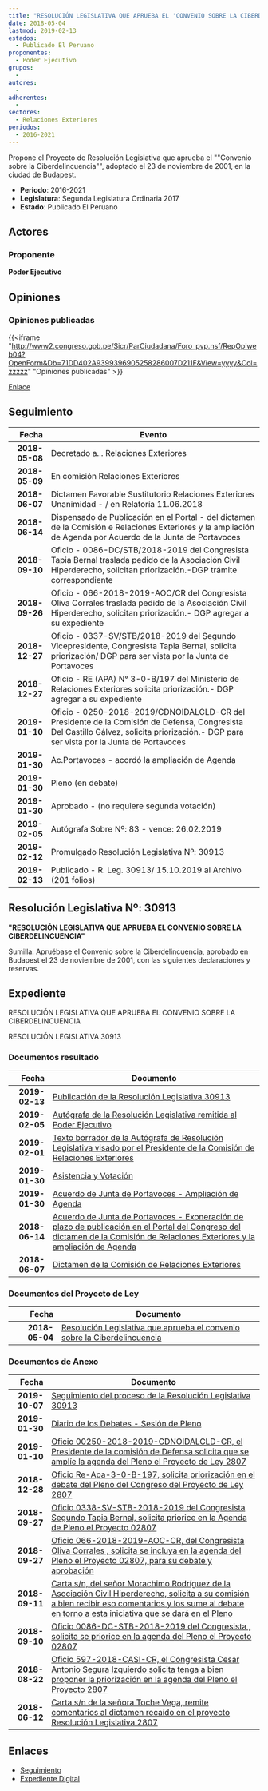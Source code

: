 ```yaml
---
title: "RESOLUCIÓN LEGISLATIVA QUE APRUEBA EL 'CONVENIO SOBRE LA CIBERDELINCUENCIA', ADOPTADO EL 23 DE NOVIEMBRE DE 2001, EN LA CIUDAD DE BUDAPEST"
date: 2018-05-04
lastmod: 2019-02-13
estados: 
  - Publicado El Peruano
proponentes: 
  - Poder Ejecutivo
grupos: 
  - 
autores: 
  - 
adherentes: 
  - 
sectores: 
  - Relaciones Exteriores
periodos: 
  - 2016-2021
---
```


Propone el Proyecto de Resolución Legislativa que aprueba el ""Convenio sobre la Ciberdelincuencia"", adoptado el 23 de noviembre de 2001, en la ciudad de Budapest.

- **Periodo**: 2016-2021
- **Legislatura**: Segunda Legislatura Ordinaria 2017
- **Estado**: Publicado El Peruano

## Actores

### Proponente

**Poder Ejecutivo**


## Opiniones

### Opiniones publicadas

{{<iframe "http://www2.congreso.gob.pe/Sicr/ParCiudadana/Foro_pvp.nsf/RepOpiweb04?OpenForm&Db=71DD402A9399396905258286007D211F&View=yyyy&Col=zzzzz" "Opiniones publicadas" >}}

[Enlace](http://www2.congreso.gob.pe/Sicr/ParCiudadana/Foro_pvp.nsf/RepOpiweb04?OpenForm&Db=71DD402A9399396905258286007D211F&View=yyyy&Col=zzzzz)

## Seguimiento

| Fecha | Evento |
|------:|--------|
| **2018-05-08** | Decretado a... Relaciones Exteriores|
| **2018-05-09** | En comisión Relaciones Exteriores|
| **2018-06-07** | Dictamen Favorable Sustitutorio Relaciones Exteriores Unanimidad - / en Relatoría 11.06.2018|
| **2018-06-14** | Dispensado de Publicación en el Portal - del dictamen de la Comisión e Relaciones Exteriores y la ampliación de Agenda por Acuerdo de la Junta de Portavoces|
| **2018-09-10** | Oficio - 0086-DC/STB/2018-2019 del Congresista Tapia Bernal traslada pedido de la Asociación Civil Hiperderecho, solicitan priorización.-DGP trámite correspondiente|
| **2018-09-26** | Oficio - 066-2018-2019-AOC/CR del Congresista Oliva Corrales traslada pedido de la Asociación Civil Hiperderecho, solicitan priorización.- DGP agregar a su expediente|
| **2018-12-27** | Oficio - 0337-SV/STB/2018-2019 del Segundo Vicepresidente, Congresista Tapia Bernal, solicita priorización/ DGP para ser vista por la Junta de Portavoces|
| **2018-12-27** | Oficio - RE (APA) N° 3-0-B/197 del Ministerio de Relaciones Exteriores solicita priorización.- DGP agregar a su expediente|
| **2019-01-10** | Oficio - 0250-2018-2019/CDNOIDALCLD-CR del Presidente de la Comisión de Defensa, Congresista Del Castillo Gálvez, solicita priorización.- DGP para ser vista por la Junta de Portavoces|
| **2019-01-30** | Ac.Portavoces - acordó la ampliación de Agenda|
| **2019-01-30** | Pleno (en debate)|
| **2019-01-30** | Aprobado - (no requiere segunda votación)|
| **2019-02-05** | Autógrafa Sobre Nº: 83 - vence: 26.02.2019|
| **2019-02-12** | Promulgado Resolución Legislativa Nº: 30913|
| **2019-02-13** | Publicado - R. Leg. 30913/ 15.10.2019 al Archivo (201 folios)|

## Resolución Legislativa Nº: 30913

**"RESOLUCIÓN LEGISLATIVA QUE APRUEBA EL CONVENIO SOBRE LA CIBERDELINCUENCIA"**

Sumilla: Apruébase el Convenio sobre la Ciberdelincuencia, aprobado en Budapest el 23 de noviembre de 2001, con las siguientes declaraciones y reservas.


## Expediente

RESOLUCIÓN LEGISLATIVA QUE APRUEBA EL CONVENIO SOBRE LA CIBERDELINCUENCIA

RESOLUCIÓN LEGISLATIVA 30913


### Documentos resultado

| Fecha | Documento |
|------:|--------|
| **2019-02-13** | [Publicación de la Resolución Legislativa 30913](http://www.leyes.congreso.gob.pe/Documentos/2016_2021/ADLP/Normas_Legales/30913-RLG.pdf) |
| **2019-02-05** | [Autógrafa de la Resolución Legislativa remitida al Poder Ejecutivo](http://www.leyes.congreso.gob.pe/Documentos/2016_2021/ADLP/Texto_Aprobado/AU0280720190205.pdf) |
| **2019-02-01** | [Texto borrador de la Autógrafa de Resolución Legislativa visado por el Presidente de la Comisión de Relaciones Exteriores](http://www.leyes.congreso.gob.pe/Documentos/2016_2021/Texto_Borrador_de_Autografa/BAU0280720190201.pdf) |
| **2019-01-30** | [Asistencia y Votación](http://www.leyes.congreso.gob.pe/Documentos/2016_2021/Asistencia_y_Votacion/Proyectos_de_Ley/PL_AV02807_20190130.pdf) |
| **2019-01-30** | [Acuerdo de Junta de Portavoces - Ampliación de Agenda](http://www.leyes.congreso.gob.pe/Documentos/2016_2021/Acuerdos/Junta_Portavoces/AJP0280720190130..pdf) |
| **2018-06-14** | [Acuerdo de Junta de Portavoces - Exoneración de plazo de publicación en el Portal del Congreso del dictamen de la Comisión de Relaciones Exteriores y la ampliación de Agenda](http://www.leyes.congreso.gob.pe/Documentos/2016_2021/Acuerdos/Junta_Portavoces/AJP0280720180614.pdf) |
| **2018-06-07** | [Dictamen de la Comisión de Relaciones Exteriores](http://www.leyes.congreso.gob.pe/Documentos/2016_2021/Dictamenes/Proyectos_de_Ley/02807DC20MAY20180607.PDF) |

### Documentos del Proyecto de Ley

| Fecha | Documento |
|------:|--------|
| **2018-05-04** | [Resolución Legislativa que aprueba el convenio sobre la Ciberdelincuencia](http://www.leyes.congreso.gob.pe/Documentos/2016_2021/Proyectos_de_Ley_y_de_Resoluciones_Legislativas/PL0280720180504..pdf) |

### Documentos de Anexo

| Fecha | Documento |
|------:|--------|
| **2019-10-07** | [Seguimiento del proceso de la Resolución Legislativa 30913](http://www.leyes.congreso.gob.pe/Documentos/2016_2021/Seguimiento_de_Proyectos_de_Ley/02807PL20191007.pdf) |
| **2019-01-30** | [Diario de los Debates - Sesión de Pleno](http://www2.congreso.gob.pe/Sicr/DiarioDebates/Publicad.nsf/SesionesPleno/05256D6E0073DFE905258393006202ED/$FILE/PLO-2018-20B.pdf) |
| **2019-01-10** | [Oficio 00250-2018-2019-CDNOIDALCLD-CR, el Presidente de la comisión de Defensa solicita que se amplíe la agenda del Pleno el Proyecto de Ley 2807](http://www.leyes.congreso.gob.pe/Documentos/2016_2021/Oficios/Comisiones_Ordinarias/OFICIO-00250-2018-2019-CDNOIDALCLD-CR.pdf) |
| **2018-12-28** | [Oficio Re-Apa-3-0-B-197, solicita priorización en el debate del Pleno del Congreso del Proyecto de Ley 2807](http://www.leyes.congreso.gob.pe/Documentos/2016_2021/Oficios/Otras_Instituciones/OF-RE-APA-3-0-B-197.pdf) |
| **2018-09-27** | [Oficio 0338-SV-STB-2018-2019 del Congresista Segundo Tapia Bernal, solicita priorice en la Agenda de Pleno el Proyecto 02807](http://www.leyes.congreso.gob.pe/Documentos/2016_2021/Oficios/Congresistas/OFICIO-0338-SV-STB-2018-2019.pdf) |
| **2018-09-27** | [Oficio 066-2018-2019-AOC-CR, del Congresista Oliva Corrales , solicita se incluya en la agenda del Pleno el Proyecto 02807, para su debate y aprobación](http://www.leyes.congreso.gob.pe/Documentos/2016_2021/Oficios/Congresistas/OFICIO-066-2018-2019-AOC-CR.PDF) |
| **2018-09-11** | [Carta s/n, del señor Morachimo Rodríguez de la Asociación Civil Hiperderecho, solicita a su comisión a bien recibir eso comentarios y los sume al debate en torno a esta iniciativa que se dará en el Pleno](http://www.leyes.congreso.gob.pe/Documentos/2016_2021/Oficios/Otras_Instituciones/CARTA-S-N20180911.pdf) |
| **2018-09-10** | [Oficio 0086-DC-STB-2018-2019 del Congresista , solicita se priorice en la agenda del Pleno el Proyecto 02807](http://www.leyes.congreso.gob.pe/Documentos/2016_2021/Oficios/Congresistas/OFICIO-0086-DCSTB-2018-2019.PDF) |
| **2018-08-22** | [Oficio 597-2018-CASI-CR, el Congresista Cesar Antonio Segura Izquierdo solicita tenga a bien proponer la priorización en la agenda del Pleno el Proyecto 2807](http://www.leyes.congreso.gob.pe/Documentos/2016_2021/Oficios/Congresistas/OFICIO-597-2018-CASI-CR.pdf) |
| **2018-06-12** | [Carta s/n de la señora Toche Vega, remite comentarios al dictamen recaído en el proyecto Resolución Legislativa 2807](http://www.leyes.congreso.gob.pe/Documentos/2016_2021/Oficios/Otras_Instituciones/CARTA-S-N20180612.pdf) |

## Enlaces 

- [Seguimiento](http://www2.congreso.gob.pe/Sicr/TraDocEstProc/CLProLey2016.nsf/f7fff46988ca05b1052578e100829cc7/28c7fbd68e9f706705258286006476b6?OpenDocument)
- [Expediente Digital](http://www2.congreso.gob.pe/Sicr/TraDocEstProc/CLProLey2016.nsf/f7fff46988ca05b1052578e100829cc7/28c7fbd68e9f706705258286006476b6?OpenDocument&Click=05257FB7005EB655.eb71d0cf91d8294e05256cdf006b5706/$Body/0.1C6C)
